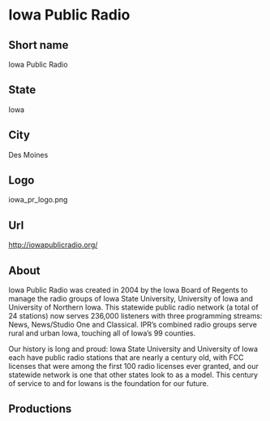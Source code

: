 # Iowa Public Radio

## Short name

Iowa Public Radio

## State

Iowa

## City

Des Moines

## Logo

iowa\_pr\_logo.png

## Url

http://iowapublicradio.org/

## About

Iowa Public Radio was created in 2004 by the Iowa Board of Regents to manage
the radio groups of Iowa State University, University of Iowa and University 
of Northern Iowa.  This statewide public radio network (a total of 24 stations) 
now serves 236,000 listeners with three programming streams:  News, News/Studio 
One and Classical.  IPR’s combined radio groups serve rural and urban Iowa, 
touching all of Iowa’s 99 counties. 

Our history is long and proud:  Iowa State University and University of Iowa 
each have public radio stations that are nearly a century old, with FCC 
licenses that were among the first 100 radio licenses ever granted, and 
our statewide network is one that other states look to as a model.  This 
century of service to and for Iowans is the foundation for our future.


## Productions


